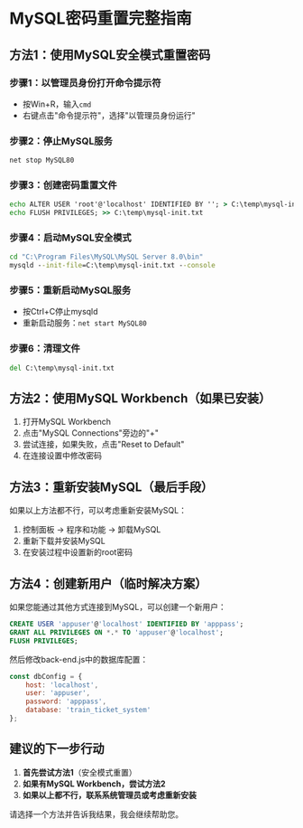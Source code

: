 # MySQL密码重置完整指南

## 方法1：使用MySQL安全模式重置密码

### 步骤1：以管理员身份打开命令提示符
- 按Win+R，输入`cmd`
- 右键点击"命令提示符"，选择"以管理员身份运行"

### 步骤2：停止MySQL服务
```cmd
net stop MySQL80
```

### 步骤3：创建密码重置文件
```cmd
echo ALTER USER 'root'@'localhost' IDENTIFIED BY ''; > C:\temp\mysql-init.txt
echo FLUSH PRIVILEGES; >> C:\temp\mysql-init.txt
```

### 步骤4：启动MySQL安全模式
```cmd
cd "C:\Program Files\MySQL\MySQL Server 8.0\bin"
mysqld --init-file=C:\temp\mysql-init.txt --console
```

### 步骤5：重新启动MySQL服务
- 按Ctrl+C停止mysqld
- 重新启动服务：`net start MySQL80`

### 步骤6：清理文件
```cmd
del C:\temp\mysql-init.txt
```

## 方法2：使用MySQL Workbench（如果已安装）

1. 打开MySQL Workbench
2. 点击"MySQL Connections"旁边的"+"
3. 尝试连接，如果失败，点击"Reset to Default"
4. 在连接设置中修改密码

## 方法3：重新安装MySQL（最后手段）

如果以上方法都不行，可以考虑重新安装MySQL：

1. 控制面板 → 程序和功能 → 卸载MySQL
2. 重新下载并安装MySQL
3. 在安装过程中设置新的root密码

## 方法4：创建新用户（临时解决方案）

如果您能通过其他方式连接到MySQL，可以创建一个新用户：

```sql
CREATE USER 'appuser'@'localhost' IDENTIFIED BY 'apppass';
GRANT ALL PRIVILEGES ON *.* TO 'appuser'@'localhost';
FLUSH PRIVILEGES;
```

然后修改back-end.js中的数据库配置：
```javascript
const dbConfig = {
    host: 'localhost',
    user: 'appuser',
    password: 'apppass',
    database: 'train_ticket_system'
};
```

## 建议的下一步行动

1. **首先尝试方法1**（安全模式重置）
2. **如果有MySQL Workbench，尝试方法2**
3. **如果以上都不行，联系系统管理员或考虑重新安装**

请选择一个方法并告诉我结果，我会继续帮助您。 